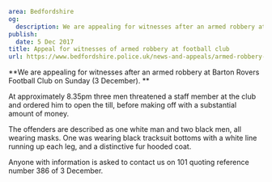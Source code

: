 ```yaml
area: Bedfordshire
og:
  description: We are appealing for witnesses after an armed robbery at Barton Rovers Football Club on Sunday (3 December).
publish:
  date: 5 Dec 2017
title: Appeal for witnesses of armed robbery at football club
url: https://www.bedfordshire.police.uk/news-and-appeals/armed-robbery-barton-rovers
```

**We are appealing for witnesses after an armed robbery at Barton Rovers Football Club on Sunday (3 December). **

At approximately 8.35pm three men threatened a staff member at the club and ordered him to open the till, before making off with a substantial amount of money.

The offenders are described as one white man and two black men, all wearing masks. One was wearing black tracksuit bottoms with a white line running up each leg, and a distinctive fur hooded coat.

Anyone with information is asked to contact us on 101 quoting reference number 386 of 3 December.
